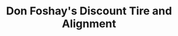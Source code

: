 ---
title: "Don Foshay's Discount Tire and Alignment"
url: /brunswick/don-foshays-discount-tire-and-alignment/
shop: Reifen
---